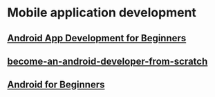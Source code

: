 # Mobile application development
## [Android App Development for Beginners](android1.md)

## [become-an-android-developer-from-scratch](android2.md)

## [Android for Beginners](android3.md)
